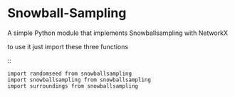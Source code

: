 # Snowball-Sampling
A simple Python module that implements Snowballsampling  with NetworkX

to use it just import these three functions

::

    import randomseed from snowballsampling
    import snowballsampling from snowballsampling
    import surroundings from snowballsampling
    
